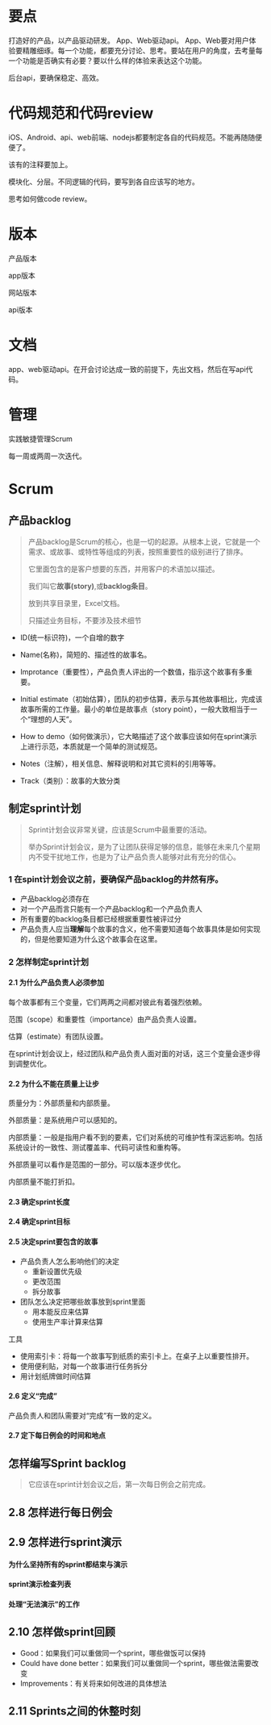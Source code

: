 # 要点
打造好的产品，以产品驱动研发。
App、Web驱动api。
App、Web要对用户体验要精雕细琢。每一个功能，都要充分讨论、思考。要站在用户的角度，去考量每一个功能是否确实有必要？要以什么样的体验来表达这个功能。

后台api，要确保稳定、高效。

# 代码规范和代码review

iOS、Android、api、web前端、nodejs都要制定各自的代码规范。不能再随随便便了。

该有的注释要加上。

模块化、分层。不同逻辑的代码，要写到各自应该写的地方。

思考如何做code review。

# 版本

产品版本

app版本

网站版本

api版本

# 文档

app、web驱动api。在开会讨论达成一致的前提下，先出文档，然后在写api代码。

# 管理

实践敏捷管理Scrum

每一周或两周一次迭代。



# Scrum

## 产品backlog

> 产品backlog是Scrum的核心，也是一切的起源。从根本上说，它就是一个需求、或故事、或特性等组成的列表，按照重要性的级别进行了排序。
>
> 它里面包含的是客户想要的东西，并用客户的术语加以描述。
>
> 我们叫它**故事(story)**,或**backlog条目**。
>
> 放到共享目录里，Excel文档。
>
> 只描述业务目标，不要涉及技术细节

* ID(统一标识符)，一个自增的数字
* Name(名称)，简短的、描述性的故事名。
* Improtance（重要性），产品负责人评出的一个数值，指示这个故事有多重要。
* Initial estimate（初始估算），团队的初步估算，表示与其他故事相比，完成该故事所需的工作量。最小的单位是故事点（story point），一般大致相当于一个“理想的人天”。
* How to demo（如何做演示），它大略描述了这个故事应该如何在sprint演示上进行示范，本质就是一个简单的测试规范。
* Notes（注解），相关信息、解释说明和对其它资料的引用等等。


* Track（类别）：故事的大致分类

## 制定sprint计划

> Sprint计划会议非常关键，应该是Scrum中最重要的活动。
>
> 举办Sprint计划会议，是为了让团队获得足够的信息，能够在未来几个星期内不受干扰地工作，也是为了让产品负责人能够对此有充分的信心。

### 1 在spint计划会议之前，要确保产品backlog的井然有序。

* 产品backlog必须存在
* 对一个产品而言只能有一个产品backlog和一个产品负责人
* 所有重要的backlog条目都已经根据重要性被评过分
* 产品负责人应当**理解**每个故事的含义，他不需要知道每个故事具体是如何实现的，但是他要知道为什么这个故事会在这里。

### 2 怎样制定sprint计划

#### 2.1 为什么产品负责人必须参加

每个故事都有三个变量，它们两两之间都对彼此有着强烈依赖。

范围（scope）和重要性（importance）由产品负责人设置。

估算（estimate）有团队设置。

在sprint计划会议上，经过团队和产品负责人面对面的对话，这三个变量会逐步得到调整优化。

#### 2.2 为什么不能在质量上让步

质量分为：外部质量和内部质量。

外部质量：是系统用户可以感知的。

内部质量：一般是指用户看不到的要素，它们对系统的可维护性有深远影响。包括系统设计的一致性、测试覆盖率、代码可读性和重构等。

外部质量可以看作是范围的一部分。可以版本逐步优化。

内部质量不能打折扣。

#### 2.3 确定sprint长度

#### 2.4 确定sprint目标

#### 2.5 决定sprint要包含的故事

* 产品负责人怎么影响他们的决定
  * 重新设置优先级
  * 更改范围
  * 拆分故事
* 团队怎么决定把哪些故事放到sprint里面
  - 用本能反应来估算
  - 使用生产率计算来估算

工具

* 使用索引卡：将每一个故事写到纸质的索引卡上。在桌子上以重要性排开。
* 使用便利贴，对每一个故事进行任务拆分
* 用计划纸牌做时间估算

#### 2.6 定义“完成”

产品负责人和团队需要对“完成”有一致的定义。

#### 2.7 定下每日例会的时间和地点

## 怎样编写Sprint backlog

> 它应该在sprint计划会议之后，第一次每日例会之前完成。

## 2.8 怎样进行每日例会

## 2.9 怎样进行sprint演示

#### 为什么坚持所有的sprint都结束与演示

#### sprint演示检查列表

#### 处理“无法演示”的工作

## 2.10 怎样做sprint回顾

* Good：如果我们可以重做同一个sprint，哪些做饭可以保持
* Could have done better：如果我们可以重做同一个sprint，哪些做法需要改变
* Improvements：有关将来如何改进的具体想法

## 2.11 Sprints之间的休整时刻













